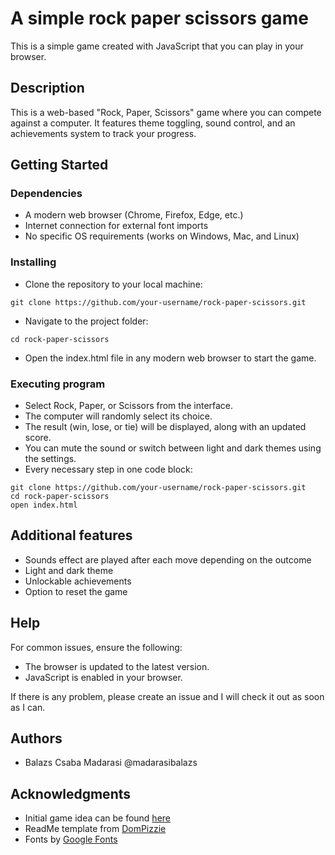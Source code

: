 # A simple rock paper scissors game

This is a simple game created with JavaScript that you can play in your browser.

## Description

This is a web-based "Rock, Paper, Scissors" game where you can compete against a computer. It features theme toggling, sound control, and an achievements system to track your progress.

## Getting Started

### Dependencies

* A modern web browser (Chrome, Firefox, Edge, etc.)
* Internet connection for external font imports
* No specific OS requirements (works on Windows, Mac, and Linux)

### Installing

* Clone the repository to your local machine:
```
git clone https://github.com/your-username/rock-paper-scissors.git
```

* Navigate to the project folder:
```
cd rock-paper-scissors
```

* Open the index.html file in any modern web browser to start the game.

### Executing program

* Select Rock, Paper, or Scissors from the interface.
* The computer will randomly select its choice.
* The result (win, lose, or tie) will be displayed, along with an updated score.
* You can mute the sound or switch between light and dark themes using the settings.
* Every necessary step in one code block:
```
git clone https://github.com/your-username/rock-paper-scissors.git
cd rock-paper-scissors
open index.html
```

## Additional features

* Sounds effect are played after each move depending on the outcome
* Light and dark theme
* Unlockable achievements
* Option to reset the game

## Help

For common issues, ensure the following:
* The browser is updated to the latest version.
* JavaScript is enabled in your browser.

If there is any problem, please create an issue and I will check it out as soon as I can.

## Authors

* Balazs Csaba Madarasi @madarasibalazs

## Acknowledgments

* Initial game idea can be found [here](https://www.youtube.com/watch?v=jaVNP3nIAv0&t=8s)
* ReadMe template from [DomPizzie](https://gist.github.com/DomPizzie/7a5ff55ffa9081f2de27c315f5018afc)
* Fonts by [Google Fonts](https://fonts.google.com/)
